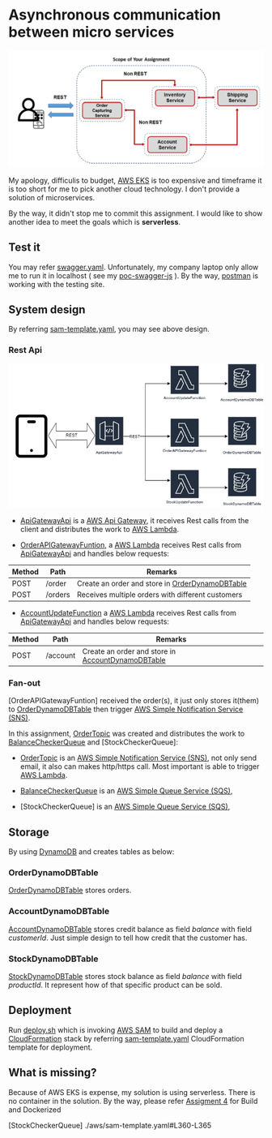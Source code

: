 # Asynchronous communication between micro services

![Scope of assignment](./assets/scope.jpg)

My apology, difficulis to budget, [AWS EKS](https://aws.amazon.com/eks/) is too expensive and timeframe it is too short for me to pick another cloud technology. I don't provide a solution of microservices.

By the way, it didn't stop me to commit this assignment. I would like to show another idea to meet the goals which is **serverless**. 

## Test it

You may refer [swagger.yaml](./swagger.yaml). Unfortunately, my company laptop only allow me to run it in localhost ( see my [poc-swagger-js](https://github.com/laytzehwu/poc-swagger-js) ). By the way, [postman](./Order%20capture.postman_collection.json) is working with the testing site.

## System design

By referring [sam-template.yaml], you may see above design.

### Rest Api

![Rest Api](./assets/REST%20Api.jpg)

- [ApiGatewayApi] is a [AWS Api Gateway](https://aws.amazon.com/api-gateway/), it receives Rest calls from the client and distributes the work to [AWS Lambda].

- [OrderAPIGatewayFuntion](./aws/sam-template.yaml#L414-L450), a [AWS Lambda] receives Rest calls from [ApiGatewayApi] and handles below requests:

| Method |  Path  | Remarks |
|--------|--------|---------|
|  POST  | /order | Create an order and store in [OrderDynamoDBTable](#orderdynamodbtable) |
|  POST  | /orders| Receives multiple orders with different customers |

- [AccountUpdateFunction](./aws/sam-template.yaml#L452-L473) a [AWS Lambda] receives Rest calls from [ApiGatewayApi] and handles below requests:

| Method |  Path  | Remarks |
|--------|--------|---------|
|  POST  | /account | Create an order and store in [AccountDynamoDBTable](#accountdynamodbtable)|


### Fan-out

[OrderAPIGatewayFuntion] received the order(s), it just only stores it(them) to [OrderDynamoDBTable](#orderdynamodbtable) then trigger [AWS Simple Notification Service (SNS)].

In this assignment, [OrderTopic] was created and distributes the work to [BalanceCheckerQueue] and [StockCheckerQueue]:

- [OrderTopic] is an [AWS Simple Notification Service (SNS)], not only send email, it also can makes http/https call. Most important is able to trigger [AWS Lambda].

- [BalanceCheckerQueue] is an [AWS Simple Queue Service (SQS)],  

- [StockCheckerQueue] is an [AWS Simple Queue Service (SQS)], 

## Storage

By using [DynamoDB] and creates tables as below:

### OrderDynamoDBTable

[OrderDynamoDBTable](./aws/sam-template.yaml#L596-L607) stores orders.

### AccountDynamoDBTable

[AccountDynamoDBTable](./aws/sam-template.yaml#L609-L620) stores credit balance as field *balance* with field *customerId*. Just simple design to tell how credit that the customer has.

### StockDynamoDBTable

[StockDynamoDBTable](./aws/sam-template.yaml#L622-L633) stores stock balance as field *balance* with field *productId*. It represent how of that specific product can be sold.

## Deployment

Run [deploy.sh](./deploy.sh) which is invoking [AWS SAM] to build and deploy a [CloudFormation] stack by referring [sam-template.yaml] CloudFormation template for deployment.



## What is missing?

Because of AWS EKS is expense, my solution is using serverless. There is no container in the solution. By the way, please refer [Assigment 4](../assignment4/README.md) for Build and Dockerized





[CloudFormation]: https://aws.amazon.com/cloudformation/
[AWS SAM]: https://aws.amazon.com/serverless/sam/
[sam-template.yaml]: ./aws/sam-template.yaml
[AWS Lambda]: https://aws.amazon.com/lambda/
[DynamoDB]: https://aws.amazon.com/dynamodb
[AWS Simple Notification Service (SNS)]: https://aws.amazon.com/sns/ 
[AWS Simple Queue Service (SQS)]: https://aws.amazon.com/sqs/

[ApiGatewayApi]: ./aws/sam-template.yaml#L330-L350
[OrderTopic]: ./aws/sam-template.yamll#L374-L398
[BalanceCheckerQueue]: ./aws/sam-template.yaml#L353-L358
[StockCheckerQueue] ./aws/sam-template.yaml#L360-L365
